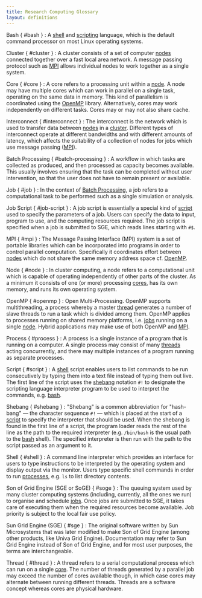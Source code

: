 ```yaml
---
title: Research Computing Glossary
layout: definitions
---
```



Bash { #bash }
: A [shell](#shell) and [scripting](#script) language, which is the default
  command processor on most Linux operating systems.

Cluster { #cluster }
: A cluster consists of a set of computer [nodes](#node)
connected together over a fast local area network. A message passing
protocol such as [MPI](#mpi) allows individual nodes to
work together as a single system.

Core { #core }
: A core refers to a processing unit within a [node](#node). A node may have multiple cores which can
work in parallel on a single task, operating on the same data in
memory. This kind of parallelism is coordinated using the [OpenMP](#openmp) library. Alternatively, cores may work
independently on different tasks. Cores may or may not also share
cache.

Interconnect { #interconnect }
: The interconnect is the network which is used to transfer data
between [nodes](#node) in a [cluster](#cluster). Different types of interconnect
operate at different bandwidths and with different amounts of latency, which affects the
suitability of a collection of nodes for jobs which use message
passing ([MPI](#mpi)).

Batch Processing { #batch-processing }
: A workflow in which tasks are collected as produced, and then processed as capacity becomes
available. This usually involves ensuring that the task can be completed without user
intervention, so that the user does not have to remain present or available.

Job { #job }
: In the context of [Batch Processing](#batch-processing), a job refers to a
computational task to be performed such as a single simulation or
analysis.

Job Script { #job-script }
: A job script is essentially a special kind of [script](#script) used to specify the parameters of a job.
Users can specify the data to input, program to use, and the
computing resources required. The job script is specified when a job
is submitted to SGE, which reads lines starting with `#$`.

MPI { #mpi }
: The Message Passing Interface (MPI) system is a set of portable
libraries which can be incorporated into programs in order to
control parallel computation. Specifically it coordinates effort
between [nodes](#node) which do not share the same
memory address space cf. [OpenMP](#openmp).

Node { #node }
: In cluster computing, a node refers to a computational unit which is
capable of operating independently of other parts of the cluster. As
a minimum it consists of one (or more) processing [cores](#core), has its own memory, and runs its own
operating system.

OpenMP { #openmp }
: Open Multi-Processing. OpenMP supports multithreading, a process
whereby a master [thread](#thread) generates a number of
slave threads to run a task which is divided among them. OpenMP
applies to processes running on shared memory platforms, i.e. 
[jobs](#job) running on a single [node](#node). Hybrid applications may make use of both
OpenMP and [MPI](#mpi).

Process { #process }
: A process is a single instance of a program that is running on a
computer. A single process may consist of many [threads](#thread) acting concurrently, and there may
multiple instances of a program running as separate processes.

Script { #script }
: A [shell](#shell) script enables users to list commands
to be run consecutively by typing them into a text file instead of typing them out live. The first
line of the script uses the [shebang](#shebang) notation `#!` to designate the
scripting language interpreter program to be used to interpret the commands, e.g. [bash](#bash).

Shebang { #shebang }
: "Shebang" is a common abbreviation for "hash-bang" — the character sequence `#!` — which is placed at
the start of a [script](#script) to specify the
interpreter that should be used. When the shebang is found in the
first line of a script, the program loader reads the rest of the
line as the path to the required interpreter (e.g. `/bin/bash` is the
usual path to the [bash](#bash) shell). The specified
interpreter is then run with the path to the script passed as an
argument to it.

Shell { #shell }
: A command line interpreter which provides an interface for users to
type instructions to be interpreted by the operating system and
display output via the monitor. Users type specific shell commands
in order to run [processes](#process), e.g. `ls` to list
directory contents.

Son of Grid Engine (SGE or SoGE) { #soge }
: The queuing system used by many cluster computing systems (including, currently, all the ones we run)
to organise and schedule [jobs](#job). Once jobs are submitted to SGE, it takes
care of executing them when the required resources become available.
Job priority is subject to the local fair use policy.

Sun Grid Engine (SGE) { #sge }
: The original software written by Sun Microsystems that was later modified to
make Son of Grid Engine (among other products, like Univa Grid Engine).
Documentation may refer to Sun Grid Engine instead of Son of Grid Engine, and
for most user purposes, the terms are interchangeable.

Thread { #thread }
: A thread refers to a serial computational process which can run on a
single [core](#core). The number of threads generated by
a parallel job may exceed the number of cores available though, in
which case cores may alternate between running different threads.
Threads are a software concept whereas cores are physical hardware.

